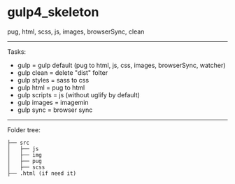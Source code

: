 # gulp4_skeleton
pug, html, scss, js, images, browserSync, clean

----
Tasks:

- gulp = gulp default (pug to html, js, css, images, browserSync, watcher)
- gulp clean = delete "dist" folter
- gulp styles = sass to css
- gulp html = pug to html
- gulp scripts = js (without uglify by default)
- gulp images = imagemin
- gulp sync = browser sync

----
Folder tree:
```
├── src
│   ├── js
│   ├── img
│   ├── pug
│   ├── scss
├── .html (if need it)
```

